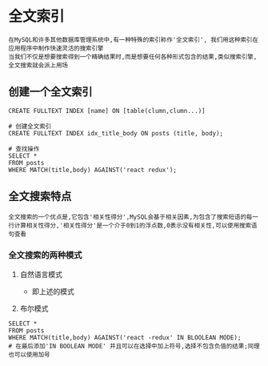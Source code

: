 # 全文索引


    在MySQL和许多其他数据库管理系统中,有一种特殊的索引称作'全文索引', 我们用这种索引在应用程序中制作快速灵活的搜索引擎
    当我们不仅是想要搜索得到一个精确结果时,而是想要任何各种形式包含的结果,类似搜索引擎,全文搜索就会派上用场

## 创建一个全文索引

`CREATE FULLTEXT INDEX [name] ON [table(clumn,clumn...)]`

```MySQL
# 创建全文索引
CREATE FULLTEXT INDEX idx_title_body ON posts (title, body);

# 查找操作
SELECT *
FROM posts 
WHERE MATCH(title,body) AGAINST('react redux');

```

## 全文搜索特点

    全文搜索的一个优点是,它包含'相关性得分',MySQL会基于相关因素,为包含了搜索短语的每一行计算相关性得分,'相关性得分'是一个介于0到1的浮点数,0表示没有相关性,可以使用搜索语句查看

### 全文搜索的两种模式

1. 自然语言模式
    * 即上述的模式

2. 布尔模式
```MySQL
SELECT *
FROM posts 
WHERE MATCH(title,body) AGAINST('react -redux' IN BLOOLEAN MODE); 
# 在最后添加'IN BOOLEAN MODE' 并且可以在选择中加上符号,选择不包含负值的结果;同理也可以使用加号
```



 
